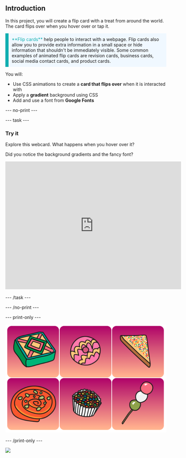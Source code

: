 ## Introduction

In this project, you will create a flip card with a treat from around the world. The card flips over when you hover over or tap it. 

<p style="border-left: solid; border-width:10px; border-color: #0faeb0; background-color: aliceblue; padding: 10px;">
<span style="color: #0faeb0">**Flip cards**</span> help people to interact with a webpage. Flip cards also allow you to provide extra information in a small space or hide information that shouldn't be immediately visible. Some common examples of animated flip cards are revision cards, business cards, social media contact cards, and product cards. 
</p>

You will:
+ Use CSS animations to create a **card that flips over** when it is interacted with
+ Apply a **gradient** background using CSS
+ Add and use a font from **Google Fonts**

--- no-print ---

--- task ---

### Try it

Explore this webcard. What happens when you hover over it? 

Did you notice the background gradients and the fancy font?

<iframe src="https://staging-editor.raspberrypi.org/en/embed/viewer/flip-treat-webcards-complete" width="550" height="400" frameborder="0" marginwidth="0" marginheight="0" allowfullscreen> </iframe>

--- /task ---

--- /no-print ---

--- print-only ---

![alt=""](images/showcase_static.png)

--- /print-only ---

![](http://code.org/api/hour/begin_rp_webcards.png)
